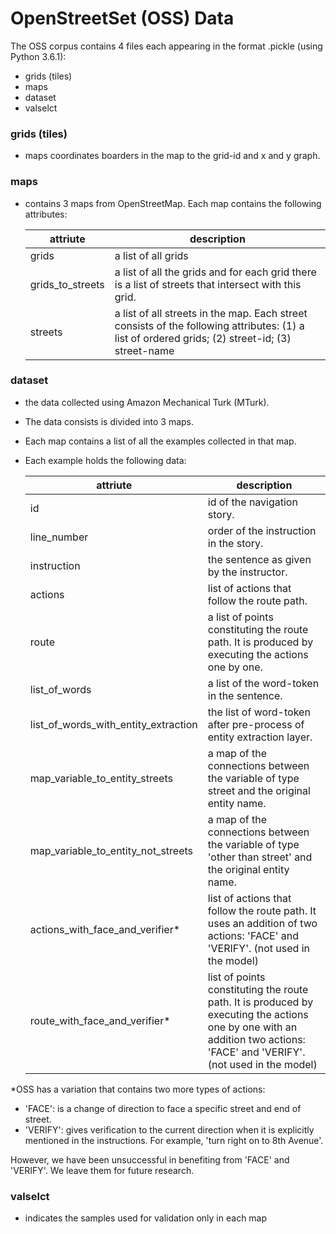 # OpenStreetSet (OSS) Data

The OSS corpus contains 4 files each appearing in the format .pickle (using Python 3.6.1):

  - grids (tiles)
  - maps
  - dataset
  - valselct

### grids (tiles)

  - maps coordinates boarders in the map to the grid-id and x and y graph.
 
### maps 
  - contains 3 maps from OpenStreetMap. Each map contains the following attributes: 
  
    | attriute | description |
    | ------ | ------ |
    | grids | a list of all grids |
    | grids_to_streets | a list of all the grids and for each grid there is a list of streets that intersect with this grid. |
    | streets | a list of all streets in the map. Each street consists of the following attributes: (1) a list of ordered grids; (2) street-id; (3) street-name| 

### dataset
  - the data collected using Amazon Mechanical Turk (MTurk). 
  - The data consists is divided into 3 maps.
  - Each map contains a list of all the examples collected in that map.
  - Each example holds the following data: 
      
    | attriute | description |
    | ------ | ------ |
    | id | id of the navigation story. |
    | line_number | order of the instruction in the story. |
    | instruction | the sentence as given by the instructor.| 
     | actions | list of actions that follow the route path.|
    | route | a list of points constituting the route path. It is produced by executing the actions one by one.|
    | list_of_words | a list of the word-token in the sentence. |
    | list_of_words_with_entity_extraction | the list of word-token after pre-process of entity extraction layer.|
    | map_variable_to_entity_streets | a map of the connections between the variable of type street and the original entity name.|
    | map_variable_to_entity_not_streets | a map of the connections between the variable of type 'other than street' and the original entity name.| 
    | actions_with_face_and_verifier* | list of actions that follow the route path. It uses an addition of two actions: 'FACE' and 'VERIFY'. (not used in the model)| 
    | route_with_face_and_verifier* | list of points constituting the route path. It is produced by executing the actions one by one with an addition two actions: 'FACE' and 'VERIFY'. (not used in the model)| 

			
*OSS has a variation that contains two more types of actions: 
  - 'FACE': is a change of direction to face a specific street and end of street. 
  - 'VERIFY': gives verification to the current direction when it is explicitly mentioned in the instructions. For  example, 'turn right on to 8th Avenue'.
  
 However, we have been unsuccessful in benefiting from 'FACE' and 'VERIFY'. We leave them for future research.

### valselct
  - indicates the samples used for validation only in each map


